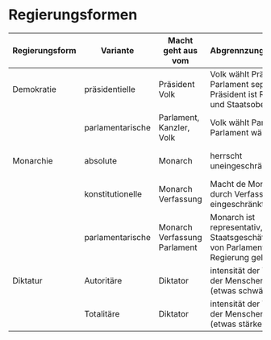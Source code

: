 # Regierungsformen

Regierungsform | Variante | Macht geht aus vom | Abgrennzungsmerkmale | Bsp.
-|-|-|-|-
Demokratie | präsidentielle |Präsident<br>Volk|Volk wählt Präsident und Parlament separat<br>Präsident ist Regierungs und Staatsoberhaupt |USA
|| parlamentarische |Parlament,<br>Kanzler,<br>Volk|Volk wählt Parlament,<br> Parlament wählt Kanzler|Deutschland
Monarchie | absolute|Monarch|herrscht uneingeschränkt|Saudi Arabien,<br>Qatar||
|| konstitutionelle|Monarch<br> Verfassung|Macht de Monarchen ist durch Verfassung eingeschränkt|Marokko, <br>Thailand||
|| parlamentarische|Monarch<br>Verfassung<br>Parlament|Monarch ist representativ, <br>Staatsgeschäfte werden von Parlament und Regierung gelenkt|GB, <br>Belgien|
Diktatur | Autoritäre | Diktator |intensität der Verlätzung der Menschenrechte (etwas schwächer)|China 
|| Totalitäre | Diktator|intensität der Verlätzung der Menschenrechte (etwas stärker)|NS, Nordkorea